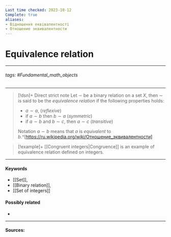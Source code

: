```yaml
---
Last time checked: 2023-10-12
Complete: true
aliases:
- Відношення еквівалентності
- Отношение эквивалентности
---
```

# Equivalence relation
***
###### tags: #Fundamental_math_objects 
***
>[!dsn]+ Direct strict note
>Let $\sim$ be a binary relation on a set $X$, then $\sim$ is said to be the *equivalence relation* if the following properties holds:
>- $a\sim a$, (*reflexive*)
>- if $a\sim b$ then $b\sim a$ (*symmetric*)
>- if $a\sim b$ and $b\sim c$, then $a\sim c$ (*transitive*)
>
>Notation $a\sim b$ means that $a$ is *equivalent* to $b$.^[https://ru.wikipedia.org/wiki/Отношение_эквивалентности]

>[!example]+ 
>[[Congruent integers|Congruence]] is an example of equivalence relation defined on integers.
***
#### Keywords
- [[Set]],
- [[Binary relation]],
- [[Set of integers]]
#### Possibly related
- 
***
#### Sources: